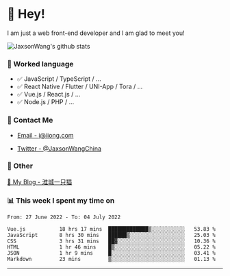 # 👋 Hey!

I am just a web front-end developer and I am glad to meet you!

![JaxsonWang's github stats](https://github-readme-stats.vercel.app/api?username=JaxsonWang&&show_icons=true&&title_color=1abc9c&&icon_color=1abc9c)


### 📝 Worked language

- ✅ JavaScript / TypeScript / ...
- ✅ React Native / Flutter / UNI-App / Tora / ...
- ✅ Vue.js / React.js / ...
- ✅ Node.js / PHP / ...

### 📮 Contact Me

- [Email - i@iiong.com](mailto:i@iiong.com)

- [Twitter - @JaxsonWangChina](https://twitter.com/JaxsonWangChina)

### 🤪 Other

[📌 My Blog - 淮城一只猫](https://iiong.com)

### 📊 This week I spent my time on

<!--START_SECTION:waka-->

```text
From: 27 June 2022 - To: 04 July 2022

Vue.js           18 hrs 17 mins  █████████████▒░░░░░░░░░░░   53.83 %
JavaScript       8 hrs 30 mins   ██████▒░░░░░░░░░░░░░░░░░░   25.03 %
CSS              3 hrs 31 mins   ██▓░░░░░░░░░░░░░░░░░░░░░░   10.36 %
HTML             1 hr 46 mins    █▒░░░░░░░░░░░░░░░░░░░░░░░   05.22 %
JSON             1 hr 9 mins     █░░░░░░░░░░░░░░░░░░░░░░░░   03.41 %
Markdown         23 mins         ▒░░░░░░░░░░░░░░░░░░░░░░░░   01.13 %
```

<!--END_SECTION:waka-->

---

